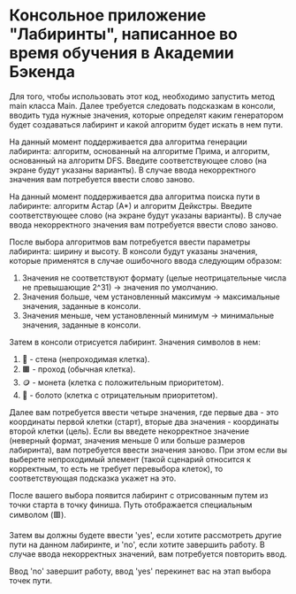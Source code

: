 # Консольное приложение "Лабиринты", написанное во время обучения в Академии Бэкенда
Для того, чтобы использовать этот код, необходимо запустить
метод main класса Main. Далее требуется следовать подсказкам
в консоли, вводить туда нужные значения, которые определят каким
генератором будет создаваться лабиринт и какой алгоритм будет искать
в нем пути.

На данный момент поддерживается два алгоритма генерации лабиринта:
алгоритм, основанный на алгоритме Прима, и алгоритм, основанный на 
алгоритм DFS. Введите соответствующее слово (на экране будут указаны
варианты). В случае ввода некорректного значения вам потребуется ввести 
слово заново.

На данный момент поддерживается два алгоритма поиска пути в лабиринте:
алгоритм Астар (А*) и алгоритм Дейкстры. Введите соответствующее слово 
(на экране будут указаны варианты). В случае ввода некорректного значения 
вам потребуется ввести слово заново.

После выбора алгоритмов вам потребуется ввести параметры лабиринта: ширину и
высоту. В консоли будут указаны значения, которые применятся в случае ошибочного
ввода следующим образом: 
1) Значения не соответствуют формату (целые неотрицательные числа не превышающие 
2^31) -> значения по умолчанию.
2) Значения больше, чем установленный максимум -> максимальные значения, заданные
в консоли.
3) Значения меньше, чем установленный минимум -> минимальные значения, заданные
в консоли.

Затем в консоли отрисуется лабиринт. Значения символов в нем:
1) 🌳 - стена (непроходимая клетка).
2) 🟫 - проход (обычная клетка).
3) 🪙 - монета (клетка с положительным приоритетом).
4) 🌊 - болото (клетка с отрицательным приоритетом).

Далее вам потребуется ввести четыре значения, где первые два - это
координаты первой клетки (старт), вторые два значения - координаты
второй клетки (цель). Если вы введете некорректное значение (неверный
формат, значения меньше 0 или больше размеров лабиринта), вам потребуется
ввести значения заново. При этом если вы выберете непроходимый элемент (такой 
сценарий относится к корректным, то есть не требует перевыбора клеток), то
соответствующая подсказка укажет на это.

После вашего выбора появится лабиринт с отрисованным путем из точки старта в
точку финиша. Путь отображается специальным символом (🟥).

Затем вы должны будете ввести 'yes', если хотите рассмотреть другие пути на данном
лабиринте, и 'no', если хотите завершить работу. В случае ввода некорректных
значений, вам потребуется повторить ввод.

Ввод 'no' завершит работу, ввод 'yes' перекинет вас на этап выбора точек пути.
